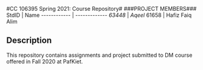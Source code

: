 #CC 106395 Spring 2021: Course Repository#
###PROJECT MEMBERS###
StdID | Name
------------ | -------------
*63448* | *Aqeel* <!--this is the group leader in bold-->
61658 | Hafiz Faiq Alim
<!-- Replace name and student ids with acutally group member names and ids-->

## Description ##
This repository contains assignments and project submitted to DM course offered in Fall 2020 at PafKiet.
